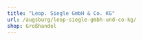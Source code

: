```yaml
---
title: "Leop. Siegle GmbH & Co. KG"
url: /augsburg/leop-siegle-gmbh-und-co-kg/
shop: Großhandel
---
```

